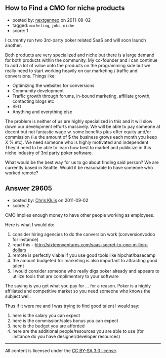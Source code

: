 ## How to Find a CMO for niche products

- posted by: [nextgenneo](https://stackexchange.com/users/-1/5085-nextgenneo) on 2011-09-02
- tagged: `marketing`, `jobs`, `niche`
- score: 1

I currently run two 3rd-party poker related SaaS and will soon launch another.

Both products are very specialized and niche but there is a large demand for both products within the community. My co-founder and I can continue to add a lot of value onto the products on the programming side but we really need to start working heavily on our marketing / traffic and conversions. Things like:

 - Optimizing the websites for conversions
 - Community development 
 - Traffic growth through forums, in-bound marketing, affiliate growth, contacting blogs etc
 - SEO
 - Anything and everything else

The problem is neither of us are highly specialized in this and it will slow down our development efforts massively. We will be able to pay someone at decent but not fantastic wage w. some benefits plus offer equity and/or commission (i.e the amount of $ the business grows each month you keep X % etc). We need someone who is highly motivated and independent. They'd need to be able to learn how best to market and publicize in this niche industry of 3rd party poker software.

What would be the best way for us to go about finding said person? We are currently based in  Seattle. Would it be reasonable to have someone who worked remote?


## Answer 29605

- posted by: [Chris Kluis](https://stackexchange.com/users/-1/9207-chris-kluis) on 2011-09-02
- score: 2

CMO implies enough money to have other people working as employees.

Here is what I would do:

 1. consider hiring agencies to do the conversion work (conversionvodoo for instance)
 2. read this - http://sixteenventures.com/saas-secret-to-one-million-dollars
 3. remote is perfectly viable if you use good tools like hipchat/basecamp
 4. the amount budgeted for marketing is also important to attracting good talent
 5. I would consider someone who really digs poker already and appears to utilize tools that are complimentary to your software

The saying is you get what you pay for ... for a reason.  Poker is a highly affiliated and competitive market so you need someone who knows the subject well.

Thus if it were me and I was trying to find good talent I would say:

 1. here is the salary you can expect
 2. here is the commission/sales bonus you can expect
 3. here is the budget you are afforded
 4. here are the additional people/resources you are able to use (for instance do you have designer/developer resources)



---

All content is licensed under the [CC BY-SA 3.0 license](https://creativecommons.org/licenses/by-sa/3.0/).
